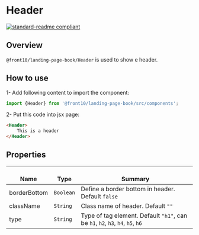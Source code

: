 # Header

[![standard-readme compliant](https://img.shields.io/badge/standard--readme-OK-green.svg?style=flat-square)](https://github.com/RichardLitt/standard-readme)

## Overview
`@front10/landing-page-book/Header` is used to show e header.

## How to use
1- Add following content to import the component:
```js
import {Header} from '@front10/landing-page-book/src/components';
```

2- Put this code into jsx page:
```html
<Header>
    This is a header
</Header>
```

## Properties

| </br>Name   | </br>Type | </br>Summary                                                                                 | 
| ------------| - | ------------------------------------------------------------------------------------------------------ |
| borderBottom      | `Boolean` | Define a border bottom in header. Default `false`|
| className      | `String` | Class name of header. Default `""`|
| type      | `String` | Type of tag element. Default `"h1"`, can be `h1`, `h2`, `h3`, `h4`, `h5`, `h6`|

